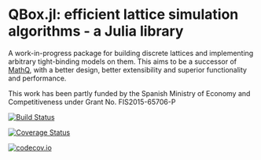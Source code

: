 # QBox.jl: efficient lattice simulation algorithms - a Julia library

A work-in-progress package for building discrete lattices and implementing arbitrary tight-binding models on them. This aims to be a successor of [MathQ](http://www.icmm.csic.es/sanjose/MathQ/MathQ.html), with a better design, better extensibility and superior functionality and performance.

This work has been partly funded by the Spanish Ministry of Economy and Competitiveness under Grant No. FIS2015-65706-P

[![Build Status](https://travis-ci.org/pablosanjose/QBox.jl.svg?branch=master)](https://travis-ci.org/pablosanjose/QBox.jl)

[![Coverage Status](https://coveralls.io/repos/pablosanjose/QBox.jl/badge.svg?branch=master&service=github)](https://coveralls.io/github/pablosanjose/QBox.jl?branch=master)

[![codecov.io](http://codecov.io/github/pablosanjose/QBox.jl/coverage.svg?branch=master)](http://codecov.io/github/pablosanjose/QBox.jl?branch=master)
